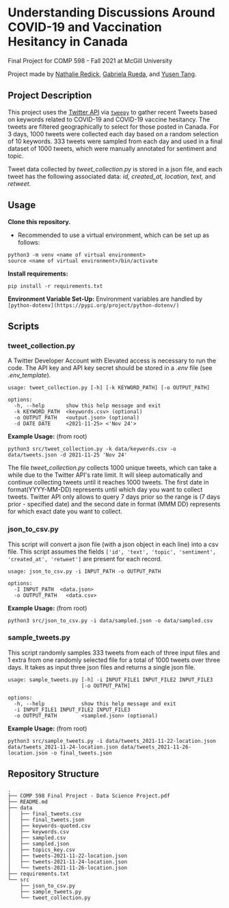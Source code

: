 # Understanding Discussions Around COVID-19 and Vaccination Hesitancy in Canada
Final Project for COMP 598 - Fall 2021 at McGill University

Project made by [Nathalie Redick](https://github.com/nredick), [Gabriela Rueda](https://github.com/gabrueda), and [Yusen Tang](https://github.com/TeachFakerPlayingMid).

## Project Description

This project uses the [Twitter API](https://developer.twitter.com/en/docs/twitter-api) via [`tweepy`](https://www.tweepy.org) to gather recent Tweets based on keywords related to COVID-19 and COVID-19 vaccine hesitancy. The tweets are filtered geographically to select for those posted in Canada. For 3 days, 1000 tweets were collected each day based on a random selection of 10 keywords. 333 tweets were sampled from each day and used in a final dataset of 1000 tweets, which were manually annotated for sentiment and topic. 

Tweet data collected by _tweet_collection.py_ is stored in a json file, and each tweet has the following associated data: _id, created_at, location, text,_ and _retweet_. 

## Usage 

**Clone this repository.**

* Recommended to use a virtual environment, which can be set up as follows: 

```
python3 -m venv <name of virtual environment>
source <name of virtual environment>/bin/activate
```

**Install requirements:** 

```
pip install -r requirements.txt
```

**Environment Variable Set-Up:** 
Environment variables are handled by `[python-dotenv](https://pypi.org/project/python-dotenv/)`

## Scripts

### tweet_collection.py
A Twitter Developer Account with Elevated access is necessary to run the code. The API key and API key secret should be stored in a _.env_ file (see _.env_template_).

```
usage: tweet_collection.py [-h] [-k KEYWORD_PATH] [-o OUTPUT_PATH]

options:
  -h, --help       show this help message and exit
  -k KEYWORD_PATH  <keywords.csv> (optional)
  -o OUTPUT_PATH   <output.json> (optional)
  -d DATE DATE     <2021-11-25> <'Nov 24'>
```

**Example Usage:** (from root)

```
python3 src/tweet_collection.py -k data/keywords.csv -o data/tweets.json -d 2021-11-25 'Nov 24'
```

The file _tweet_collection.py_ collects 1000 unique tweets, which can take a while due to the Twitter API's rate limit. It will sleep automatically and continue collecting tweets until it reaches 1000 tweets. The first date in format(YYYY-MM-DD) represents until which day you want to collect tweets. Twitter API only allows to query 7 days prior so the range is (7 days prior - specified date) and the second date in format (MMM DD) represents for which exact date you want to collect.

### json_to_csv.py

This script will convert a json file (with a json object in each line) into a csv file.
This script assumes the fields `['id', 'text', 'topic', 'sentiment', 'created_at', 'retweet']` are present for each record.
```
usage: json_to_csv.py -i INPUT_PATH -o OUTPUT_PATH

options:
  -I INPUT_PATH  <data.json>
  -o OUTPUT_PATH   <data.csv>
```

**Example Usage:** (from root)

```
python3 src/json_to_csv.py -i data/sampled.json -o data/sampled.csv
```

### sample_tweets.py

This script randomly samples 333 tweets from each of three input files and 1 extra from one randomly selected file for a total of 1000 tweets over three days. It takes as input three json files and returns a single json file.

```
usage: sample_tweets.py [-h] -i INPUT_FILE1 INPUT_FILE2 INPUT_FILE3
                        [-o OUTPUT_PATH]

options:
  -h, --help            show this help message and exit
  -i INPUT_FILE1 INPUT_FILE2 INPUT_FILE3
  -o OUTPUT_PATH        <sampled.json> (optional)
```

**Example Usage:** (from root)

```
python3 src/sample_tweets.py -i data/tweets_2021-11-22-location.json data/tweets_2021-11-24-location.json data/tweets_2021-11-26-location.json -o final_tweets.json
```

## Repository Structure

```
.
├── COMP 598 Final Project - Data Science Project.pdf
├── README.md
├── data
│   ├── final_tweets.csv
│   ├── final_tweets.json
│   ├── keywords-quoted.csv
│   ├── keywords.csv
│   ├── sampled.csv
│   ├── sampled.json
│   ├── topics_key.csv
│   ├── tweets-2021-11-22-location.json
│   ├── tweets-2021-11-24-location.json
│   └── tweets-2021-11-26-location.json
├── requirements.txt
└── src
    ├── json_to_csv.py
    ├── sample_tweets.py
    └── tweet_collection.py
```

